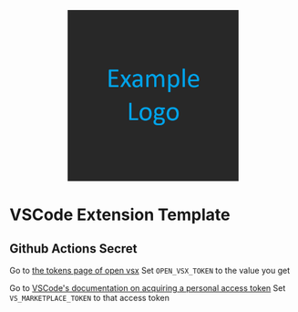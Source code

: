 <p align="center">
  <img src="./logo.png" alt="Example Logo" width="300">
</p>

# VSCode Extension Template

## Github Actions Secret

Go to [the tokens page of open vsx](https://open-vsx.org/user-settings/tokens)
Set `OPEN_VSX_TOKEN` to the value you get

Go to [VSCode's documentation on acquiring a personal access token](https://code.visualstudio.com/api/working-with-extensions/publishing-extension#get-a-personal-access-token)
Set `VS_MARKETPLACE_TOKEN` to that access token
